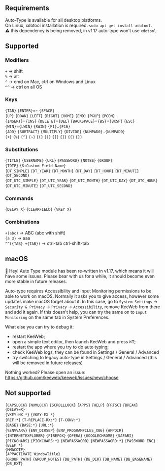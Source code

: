 ## Requirements

Auto-Type is available for all desktop platforms.  
On Linux, xdotool installation is required: `sudo apt-get install xdotool`.  
⚠️ this dependency is being removed, in v1.17 auto-type won't use `xdotool`.

## Supported

### Modifiers

`+` &rarr; shift  
`%` &rarr; alt  
`^` &rarr; cmd on Mac, ctrl on Windows and Linux  
`^^` &rarr; ctrl on all OS  

### Keys

`{TAB}` `{ENTER}`=`~` `{SPACE}`   
`{UP}` `{DOWN}` `{LEFT}` `{RIGHT}` `{HOME}` `{END}` `{PGUP}` `{PGDN}`  
`{INSERT}`=`{INS}` `{DELETE}`=`{DEL}` `{BACKSPACE}`=`{BS}`=`{BKSP}` `{ESC}`  
`{WIN}`=`{LWIN}` `{RWIN}` `{F1}`..`{F16}`  
`{ADD}` `{SUBTRACT}` `{MULTIPLY}` `{DIVIDE}` `{NUMPAD0}`..`{NUMPAD9}`  
`{+}` `{%}` `{^}` `{~}` `{(}` `{)}` `{[}` `{]}` `{{}` `{}}`  

### Substitutions

`{TITLE}` `{USERNAME}` `{URL}` `{PASSWORD}` `{NOTES}` `{GROUP}`  
`{TOTP}` `{S:Custom Field Name}`  
`{DT_SIMPLE}` `{DT_YEAR}` `{DT_MONTH}` `{DT_DAY}` `{DT_HOUR}` `{DT_MINUTE}` `{DT_SECOND}`  
`{DT_UTC_SIMPLE}` `{DT_UTC_YEAR}` `{DT_UTC_MONTH}` `{DT_UTC_DAY}` `{DT_UTC_HOUR}` `{DT_UTC_MINUTE}` `{DT_UTC_SECOND}`  

### Commands

`{DELAY X}` `{CLEARFIELD}` `{VKEY X}`

### Combinations

`+(abc)` &rarr; ABC (abc with shift)  
`{a 3}` &rarr; aaa  
`^^({TAB} +{TAB})` &rarr; ctrl-tab ctrl-shift-tab  

## macOS

👋  Hey! Auto Type module has been re-written in v1.17, which means it will have some issues. Please bear with us for a while, it should become even more stable in future releases.

Auto-type requires Accessibility and Input Monitoring permissions to be able to work on macOS. Normally it asks you to give access, however some updates make macOS forget about it. In this case, go to `System Settings` → `Security & Privacy` → `Privacy` -> `Accessibility`, remove KeeWeb from there and add it again. If this doesn't help, you can try the same on to `Input Monitoring` on the same tab in System Preferences.

What else you can try to debug it:

- restart KeeWeb;
- open a simple text editor, then launch KeeWeb and press <kbd>⌘</kbd><kbd>T</kbd>;
- restart the app where you try to do auto typing;
- check KeeWeb logs, they can be found in Settings / General / Advanced
- try switching to legacy auto-type in Settings / General / Advanced (this will be removed in future releases)

Nothing worked? Please open an issue: https://github.com/keeweb/keeweb/issues/new/choose

## Not supported

`{CAPSLOCK}` `{NUMLOCK}` `{SCROLLLOCK}` `{APPS}` `{HELP}` `{PRTSC}` `{BREAK}`  
`{DELAY=X}`  
`{VKEY-NX *}` `{VKEY-EX *}`  
`{REF:*}` `{T-REPLACE-RX:*}` `{T-CONV:*}`  
`{BASE}` `{BASE:*}` `{URL:*}`  
`{%ENVVAR%}` `{ENV_DIRSEP}` `{ENV_PROGRAMFILES_X86}` `{APPDIR}`  
`{INTERNETEXPLORER}` `{FIREFOX}` `{OPERA}` `{GOOGLECHROME}` `{SAFARI}`  
`{PICKCHARS}` `{PICKCHARS:*}` `{NEWPASSWORD}` `{NEWPASSWORD:*}` `{PASSWORD_ENC}` `{BEEP *}`  
`{HMACOTP}`  
`{APPACTIVATE WindowTitle}`  
`{GROUP_PATH}` `{GROUP_NOTES}` `{DB_PATH}` `{DB_DIR}` `{DB_NAME}` `{DB_BASENAME}` `{DB_EXT}`  